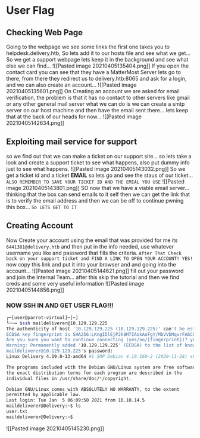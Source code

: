 # User Flag
## Checking Web Page
Going to the webpage we see some links the first one takes you to helpdesk.delivery.htb, So lets add it to our hosts file and see what we get...
So we get a support webpage lets keep it in the background and see what else we can find...
![[Pasted image 20210405135404.png]]
If you open the contact card you can see that they have a MatterMost Server lets go to there, from there they redirect us to delivery.htb:8065 and ask for a login, and we can also create an account...
![[Pasted image 20210405135601.png]]
On Creating an account we are asked for email verification, the problem is that it has no contact to other servers like gmail or any other general mail server what we can do is we can create a smtp server on our host machine and then have the email sent there... lets keep that at the back of our heads for now...
![[Pasted image 20210405142634.png]]

## Exploiting mail service for support
so we find out that we can make a ticket on our support site... so lets take a look and create a support ticket to see what happens, also put dummy info just to see what happens.
![[Pasted image 20210405143032.png]]
So we get a ticket id and a ticket **EMAIL** so lets go and see the staus of our ticket... `ALSO REMEMBER TO SAVE YOUR TICKET ID AND THE EMIAL YOU USE`
![[Pasted image 20210405143801.png]]
SO now that we have a viable email server... thinking that the box can send emails to it self then we can get the link that is to verify the email address and then we can be off to continue pwning this box... `So LETS GET TO IT`
## Creating Account
Now Create your account using the email that was provided for me its `6441381@delivery.htb` and then put in the info needed, use whatever username you like and password that fills the criteria. `After That Check back on your support ticket and FIND A LINK TO OPEN YOUR ACCOUNT! YES!`
now copy this link and put it into your browser and and going into the account...
![[Pasted image 20210405144621.png]]
fill out your password and join the Internal Team... after this skip the tutorial and then we find creds and some very useful information
![[Pasted image 20210405144856.png]]
### NOW SSH IN AND GET USER FLAG!!!
```bash
┌─[user@parrot-virtual]─[~]
└──╼ $ssh maildeliverer@10.129.129.225
The authenticity of host '10.129.129.225 (10.129.129.225)' can't be established.
ECDSA key fingerprint is SHA256:LKngIDlEjP2k8M7IAUkAoFgY/MbVVbMqvrFA6CUrHoM.
Are you sure you want to continue connecting (yes/no/[fingerprint])? yes
Warning: Permanently added '10.129.129.225' (ECDSA) to the list of known hosts.
maildeliverer@10.129.129.225's password: 
Linux Delivery 4.19.0-13-amd64 #1 SMP Debian 4.19.160-2 (2020-11-28) x86_64

The programs included with the Debian GNU/Linux system are free software;
the exact distribution terms for each program are described in the
individual files in /usr/share/doc/*/copyright.

Debian GNU/Linux comes with ABSOLUTELY NO WARRANTY, to the extent
permitted by applicable law.
Last login: Tue Jan  5 06:09:50 2021 from 10.10.14.5
maildeliverer@Delivery:~$ ls
user.txt
maildeliverer@Delivery:~$ 

```
![[Pasted image 20210405145230.png]]

